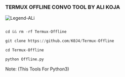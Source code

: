 ### TERMUX OFFLINE CONVO TOOL BY ALI KOJA
![Legend-ALi](https://github.com/K0J4/Termux-Offline/blob/offline/Screenshot_20240702-203931.png)
```PYTHON TOOL

cd && rm -rf Termux-Offline

git clone https://github.com/K0J4/Termux-Offline

cd Termux-Offline

python Offline.py
```
Note: (This Tools For Python3)

